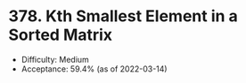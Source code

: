 # 378. Kth Smallest Element in a Sorted Matrix
- Difficulty: Medium
- Acceptance: 59.4% (as of 2022-03-14)
